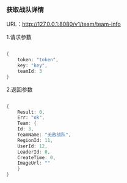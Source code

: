 ### 获取战队详情

URL：http://127.0.0.1:8080/v1/team/team-info

1.请求参数

```go

{
    token: "token",
    key: "key",
    teamId: 3
}

```

2.返回参数

```go

{
    Result: 0,
    Err: "ok",
    Team: {
    Id: 3,
    TeamName: "无敌战队",
    RegionId: 11,
    UserId: 12,
    LeaderId: 0,
    CreateTime: 0,
    ImageUrl: ""
    }
}

```